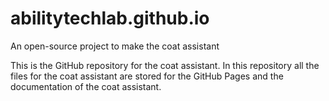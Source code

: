 # abilitytechlab.github.io
An open-source project to make the coat assistant

This is the GitHub repository for the coat assistant. In this repository all the files for the coat assistant are stored for the GitHub Pages and the documentation of the coat assistant.

